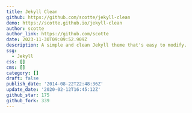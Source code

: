 ```yaml
---
title: Jekyll Clean
github: https://github.com/scotte/jekyll-clean
demo: https://scotte.github.io/jekyll-clean
author: scotte
author_link: https://github.com/scotte
date: 2023-11-30T09:09:52.909Z
description: A simple and clean Jekyll theme that's easy to modify.
ssg:
  - Jekyll
css: []
cms: []
category: []
draft: false
publish_date: '2014-08-22T22:48:36Z'
update_date: '2020-02-12T16:45:12Z'
github_star: 175
github_fork: 339
---
```

